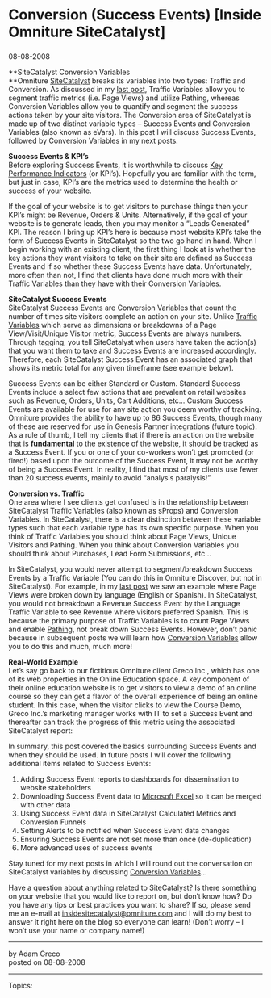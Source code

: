 # Conversion (Success Events) \[Inside Omniture SiteCatalyst]

### 

08-08-2008

**SiteCatalyst Conversion Variables  
**Omniture [SiteCatalyst](http://www.omniture.com/en/products/web_analytics/sitecatalyst) breaks its variables into two types: Traffic and Conversion. As discussed in my [last post](http://blogs.omniture.com/2008/08/05/traffic-variables-sprops/), Traffic Variables allow you to segment traffic metrics (i.e. Page Views) and utilize Pathing, whereas Conversion Variables allow you to quantify and segment the success actions taken by your site visitors. The Conversion area of SiteCatalyst is made up of two distinct variable types – Success Events and Conversion Variables (also known as eVars). In this post I will discuss Success Events, followed by Conversion Variables in my next posts.

**Success Events & KPI’s**  
Before exploring Success Events, it is worthwhile to discuss [Key Performance Indicators](http://en.wikipedia.org/wiki/Key_performance_indicators) (or KPI’s). Hopefully you are familiar with the term, but just in case, KPI’s are the metrics used to determine the health or success of your website.

If the goal of your website is to get visitors to purchase things then your KPI’s might be Revenue, Orders & Units. Alternatively, if the goal of your website is to generate leads, then you may monitor a “Leads Generated” KPI. The reason I bring up KPI’s here is because most website KPI’s take the form of Success Events in SiteCatalyst so the two go hand in hand. When I begin working with an existing client, the first thing I look at is whether the key actions they want visitors to take on their site are defined as Success Events and if so whether these Success Events have data. Unfortunately, more often than not, I find that clients have done much more with their Traffic Variables than they have with their Conversion Variables.

**SiteCatalyst Success Events**  
SiteCatalyst Success Events are Conversion Variables that count the number of times site visitors complete an action on your site. Unlike [Traffic Variables](http://blogs.omniture.com/2008/08/05/traffic-variables-sprops/) which serve as dimensions or breakdowns of a Page View/Visit/Unique Visitor metric, Success Events are always numbers. Through tagging, you tell SiteCatalyst when users have taken the action(s) that you want them to take and Success Events are increased accordingly. Therefore, each SiteCatalyst Success Event has an associated graph that shows its metric total for any given timeframe (see example below).

Success Events can be either Standard or Custom. Standard Success Events include a select few actions that are prevalent on retail websites such as Revenue, Orders, Units, Cart Additions, etc… Custom Success Events are available for use for any site action you deem worthy of tracking. Omniture provides the ability to have up to 86 Success Events, though many of these are reserved for use in Genesis Partner integrations (future topic). As a rule of thumb, I tell my clients that if there is an action on the website that is **fundamental** to the existence of the website, it should be tracked as a Success Event. If you or one of your co-workers won’t get promoted (or fired!) based upon the outcome of the Success Event, it may not be worthy of being a Success Event. In reality, I find that most of my clients use fewer than 20 success events, mainly to avoid “analysis paralysis!”

**Conversion vs. Traffic**  
One area where I see clients get confused is in the relationship between SiteCatalyst Traffic Variables (also known as sProps) and Conversion Variables. In SiteCatalyst, there is a clear distinction between these variable types such that each variable type has its own specific purpose. When you think of Traffic Variables you should think about Page Views, Unique Visitors and Pathing. When you think about Conversion Variables you should think about Purchases, Lead Form Submissions, etc…  


In SiteCatalyst, you would never attempt to segment/breakdown Success Events by a Traffic Variable (You can do this in Omniture Discover, but not in SiteCatalyst). For example, in my [last post](http://blogs.omniture.com/2008/08/05/traffic-variables-sprops/) we saw an example where Page Views were broken down by language (English or Spanish). In SiteCatalyst, you would not breakdown a Revenue Success Event by the Language Traffic Variable to see Revenue where visitors preferred Spanish. This is because the primary purpose of Traffic Variables is to count Page Views and enable [Pathing](http://blogs.omniture.com/2008/10/13/pathing-analysis-inside-omniture-sitecatalyst/), not break down Success Events. However, don’t panic because in subsequent posts we will learn how [Conversion Variables](http://blogs.omniture.com/2008/08/13/conversion-variables-part-i/) allow you to do this and much, much more!

**Real-World Example**  
Let’s say go back to our fictitious Omniture client Greco Inc., which has one of its web properties in the Online Education space. A key component of their online education website is to get visitors to view a demo of an online course so they can get a flavor of the overall experience of being an online student. In this case, when the visitor clicks to view the Course Demo, Greco Inc.’s marketing manager works with IT to set a Success Event and thereafter can track the progress of this metric using the associated SiteCatalyst report:

In summary, this post covered the basics surrounding Success Events and when they should be used. In future posts I will cover the following additional items related to Success Events:

1.  Adding Success Event reports to dashboards for dissemination to website stakeholders
2.  Downloading Success Event data to [Microsoft Excel](http://blogs.omniture.com/2008/09/23/omniture-excelclient-inside-omniture-sitecatalyst/) so it can be merged with other data
3.  Using Success Event data in SiteCatalyst Calculated Metrics and Conversion Funnels
4.  Setting Alerts to be notified when Success Event data changes
5.  Ensuring Success Events are not set more than once (de-duplication)
6.  More advanced uses of success events

Stay tuned for my next posts in which I will round out the conversation on SiteCatalyst variables by discussing [Conversion Variables](http://blogs.omniture.com/2008/08/13/conversion-variables-part-i/)…



Have a question about anything related to SiteCatalyst? Is there something on your website that you would like to report on, but don’t know how? Do you have any tips or best practices you want to share? If so, please send me an e-mail at [insidesitecatalyst@omniture.com](mailto:insidesitecatalyst@omniture.com) and I will do my best to answer it right here on the blog so everyone can learn! (Don’t worry – I won’t use your name or company name!)



* * *

by Adam Greco  
posted on 08-08-2008

* * *

Topics:
